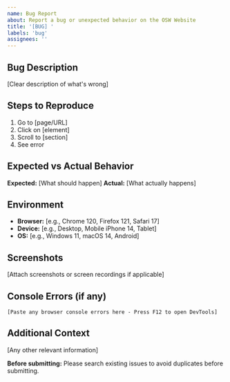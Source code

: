 ```yaml
---
name: Bug Report
about: Report a bug or unexpected behavior on the OSW Website
title: '[BUG] '
labels: 'bug'
assignees: ''
---
```


## Bug Description

[Clear description of what's wrong]

## Steps to Reproduce

1. Go to [page/URL]
2. Click on [element]
3. Scroll to [section]
4. See error

## Expected vs Actual Behavior

**Expected:** [What should happen]
**Actual:** [What actually happens]

## Environment

- **Browser:** [e.g., Chrome 120, Firefox 121, Safari 17]
- **Device:** [e.g., Desktop, Mobile iPhone 14, Tablet]
- **OS:** [e.g., Windows 11, macOS 14, Android]

## Screenshots

[Attach screenshots or screen recordings if applicable]

## Console Errors (if any)

```
[Paste any browser console errors here - Press F12 to open DevTools]
```

## Additional Context

[Any other relevant information]

**Before submitting:** Please search existing issues to avoid duplicates before submitting.
